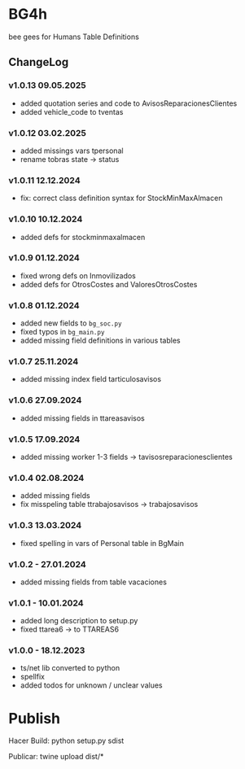 # BG4h

bee gees for Humans Table Definitions

## ChangeLog

### v1.0.13 09.05.2025
- added quotation series and code to AvisosReparacionesClientes
- added vehicle_code to tventas

### v1.0.12 03.02.2025

- added missings vars tpersonal
- rename tobras state -> status

### v1.0.11 12.12.2024

- fix: correct class definition syntax for StockMinMaxAlmacen

### v1.0.10 10.12.2024

- added defs for stockminmaxalmacen

### v1.0.9 01.12.2024

- fixed wrong defs on Inmovilizados
- added defs for OtrosCostes and ValoresOtrosCostes

### v1.0.8 01.12.2024

- added new fields to `bg_soc.py`
- fixed typos in `bg_main.py`
- added missing field definitions in various tables

### v1.0.7 25.11.2024

- added missing index field tarticulosavisos

### v1.0.6 27.09.2024

- added missing fields in ttareasavisos

### v1.0.5 17.09.2024

- added missing worker 1-3 fields -> tavisosreparacionesclientes

### v1.0.4 02.08.2024

- added missing fields
- fix misspeling table ttrabajosavisos -> trabajosavisos

### v1.0.3 13.03.2024

- fixed spelling in vars of Personal table in BgMain

### v1.0.2 - 27.01.2024

- added missing fields from table vacaciones

### v1.0.1 - 10.01.2024

- added long description to setup.py
- fixed ttarea6 -> to TTAREAS6

### v1.0.0 - 18.12.2023

- ts/net lib converted to python
- spellfix
- added todos for unknown / unclear values

# Publish

Hacer Build:
python setup.py sdist

Publicar:
twine upload dist/*

